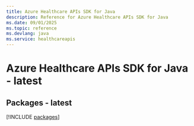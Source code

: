 ```yaml
---
title: Azure Healthcare APIs SDK for Java
description: Reference for Azure Healthcare APIs SDK for Java
ms.date: 09/01/2025
ms.topic: reference
ms.devlang: java
ms.service: healthcareapis
---
```

# Azure Healthcare APIs SDK for Java - latest
## Packages - latest
[!INCLUDE [packages](healthcare-apis-index.md)]